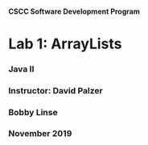 #### CSCC Software Development Program

# Lab 1: ArrayLists
### Java II  
### Instructor: David Palzer  
### Bobby Linse 
### November 2019

